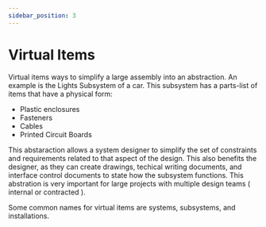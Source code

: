 ```yaml
---
sidebar_position: 3
---
```


# Virtual Items

Virtual items ways to simplify a large assembly into an abstraction. 
An example is the Lights Subsystem of a car. 
This subsystem has a parts-list of items that have a physical form:

- Plastic enclosures
- Fasteners
- Cables
- Printed Circuit Boards

This abstaraction allows a system designer to simplify the set of constraints and requirements related to that aspect of the design.
This also benefits the designer, as they can create drawings, techical writing documents, and interface control documents to state how the subsystem functions. 
This abstration is very important for large projects with multiple design teams ( internal or contracted ). 

Some common names for virtual items are systems, subsystems, and installations.
